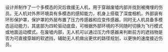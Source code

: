 设计并制作了一个多模态的灾后救援无人机，用于穿越废墟内部并找到被掩埋的伤员。无人机对外界环境具有多模态的感知能力，机身上搭载了深度相机，外部装有环形保护罩，保护罩的外层布置了压力传感器和应变传感器。同时无人机具备多模态运动能力，其底部为四轮驱动底盘，可根据外部环境的不同随时切换为飞行模式或地面运动模式。在废墟内部，无人机可以通过压力传感器来判断前方的遮挡物是否为可直接穿越的软遮挡，辅助无人机做出更优的路径规划，以更快的速度接近伤员。